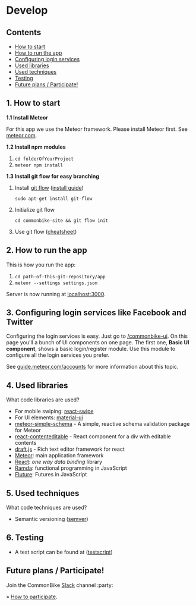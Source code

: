 # Develop

## Contents

- [How to start](#1-how-to-start)
- [How to run the app](#2-how-to-run-the-app)
- [Configuring login services](#3-configuring-login-services-like-facebook-and-twitter)
- [Used libraries](#4-used-libraries)
- [Used techniques](#5-used-techniques)
- [Testing](#6-testing)
- [Future plans / Participate!](#future-plans--participate)

## 1. How to start

**1.1 Install Meteor**

For this app we use the Meteor framework. Please install Meteor first. See [meteor.com](https://www.meteor.com/).

**1.2 Install npm modules**

1. `cd folderOfYourProject`
2. `meteor npm install`

**1.3 Install git flow for easy branching**

1. Install [git flow](https://github.com/nvie/gitflow) ([install guide](https://github.com/nvie/gitflow/wiki/Installation))

    `sudo apt-get install git-flow`

2. Initialize git flow

    `cd commonbike-site && git flow init`

3. Use git flow ([cheatsheet](http://danielkummer.github.io/git-flow-cheatsheet/))

## 2. How to run the app

This is how you run the app:

1. `cd path-of-this-git-repository/app`
2. `meteor --settings settings.json`

Server is now running at [localhost:3000](http://localhost:3000).

## 3. Configuring login services like Facebook and Twitter

Configuring the login services is easy. Just go to [/commonbike-ui](http://localhost:3000/commonbike-ui). On this page you'll a bunch of UI components on one page. The first one, **Basic UI component**, shows a basic login/register module. Use this module to configure all the login services you prefer.

See [guide.meteor.com/accounts](https://guide.meteor.com/accounts.html#accounts-ui) for more information about this topic.

## 4. Used libraries

What code libraries are used?

- For mobile swiping: [react-swipe](https://github.com/voronianski/react-swipe)
- For UI elements: [material-ui](http://www.material-ui.com/)
- [meteor-simple-schema](https://github.com/aldeed/meteor-simple-schema) - A simple, reactive schema validation package for Meteor
- [react-contenteditable](https://github.com/lovasoa/react-contenteditable) - React component for a div with editable contents
- [draft.js](http://facebook.github.io/draft-js/) - Rich text editor framework for react
- [Meteor](https://www.meteor.com/): main application framework
- [React](https://facebook.github.io/react/): *one way data binding* library
- [Ramda](http://ramdajs.com/): functional programming in JavaScript
- [Fluture](https://github.com/Avaq/Fluture): Futures in JavaScript

## 5. Used techniques

What code techniques are used?

- Semantic versioning ([semver](https://docs.npmjs.com/getting-started/semantic-versioning))

## 6. Testing

- A test script can be found at ([testscript](https://docs.google.com/spreadsheets/d/1JcdxosiQe3FDUTKkx9ksgosLR1Stom-sKoKXga8RATo/edit?usp=sharing))

## Future plans / Participate!

Join the CommonBike [Slack](http://slack.common.bike) channel :party:

&raquo; [How to participate](https://github.com/CommonBike/wiki/wiki/How-to-participate).
